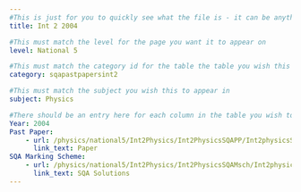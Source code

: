 ```yaml
---
#This is just for you to quickly see what the file is - it can be anything you want
title: Int 2 2004

#This must match the level for the page you want it to appear on
level: National 5

#This must match the category id for the table the table you wish this to appear in
category: sqapastpapersint2

#This must match the subject you wish this to appear in
subject: Physics

#There should be an entry here for each column in the table you wish to populate:
Year: 2004
Past Paper:
    - url: /physics/national5/Int2Physics/Int2PhysicsSQAPP/Int2physicsSQApp2004.pdf
      link_text: Paper
SQA Marking Scheme:
    - url: /physics/national5/Int2Physics/Int2PhysicsSQAMsch/Int2physicsSQAmsch2004.pdf
      link_text: SQA Solutions
---
```


